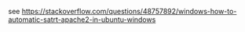 see https://stackoverflow.com/questions/48757892/windows-how-to-automatic-satrt-apache2-in-ubuntu-windows
